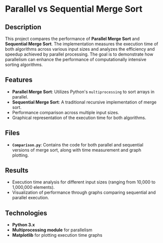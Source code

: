 # Parallel vs Sequential Merge Sort

## Description
This project compares the performance of **Parallel Merge Sort** and **Sequential Merge Sort**. The implementation measures the execution time of both algorithms across various input sizes and analyzes the efficiency and speedup achieved by parallel processing. The goal is to demonstrate how parallelism can enhance the performance of computationally intensive sorting algorithms.

## Features
- **Parallel Merge Sort**: Utilizes Python's `multiprocessing` to sort arrays in parallel.
- **Sequential Merge Sort**: A traditional recursive implementation of merge sort.
- Performance comparison across multiple input sizes.
- Graphical representation of the execution time for both algorithms.

## Files
- **`Comparison.py`**: Contains the code for both parallel and sequential versions of merge sort, along with time measurement and graph plotting.

## Results
- Execution time analysis for different input sizes (ranging from 10,000 to 1,000,000 elements).
- Visualization of performance through graphs comparing sequential and parallel execution.

## Technologies
- **Python 3.x**
- **Multiprocessing module** for parallelism
- **Matplotlib** for plotting execution time graphs
